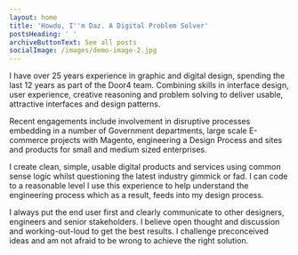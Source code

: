 ```yaml
---
layout: home
title: 'Howdo, I''m Daz. A Digital Problem Solver'
postsHeading: ' '
archiveButtonText: See all posts
socialImage: /images/demo-image-2.jpg
---
```

I have over 25 years experience in graphic and digital design, spending the last 12 years as part of the Door4 team. Combining skills in interface design, user experience, creative reasoning and problem solving to deliver usable, attractive interfaces and design patterns.

Recent engagements include involvement in disruptive processes embedding in a number of Government departments, large scale E-commerce projects with Magento, engineering a Design Process and sites and products for small and medium sized enterprises.

I create clean, simple, usable digital products and services using common sense logic whilst questioning the latest industry gimmick or fad. I can code to a reasonable level I use this experience to help understand the engineering process which as a result, feeds into my design process. 

I always put the end user first and clearly communicate to other designers, engineers and senior stakeholders. I believe open thought and discussion and working-out-loud to get the best results.  I challenge preconceived ideas and am not afraid to be wrong to achieve the right solution.
